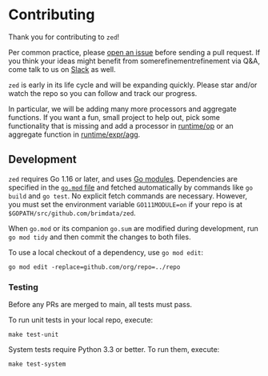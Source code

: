 # Contributing

Thank you for contributing to `zed`!

Per common practice, please [open an issue](https://github.com/brimdata/zed/issues)
before sending a pull request.  If you think your ideas might benefit from somerefinementrefinement via Q&A, come talk to us on [Slack](https://www.brimdata.io/join-slack/) as well.

`zed` is early in its life cycle and will be expanding quickly.  Please star and/or
watch the repo so you can follow and track our progress.

In particular, we will be adding many more processors and aggregate functions.
If you want a fun, small project to help out, pick some functionality that is missing and
add a processor in [runtime/op](runtime/op) or an aggregate function
in [runtime/expr/agg](runtime/expr/agg).


## Development

`zed` requires Go 1.16 or later, and uses [Go modules](https://github.com/golang/go/wiki/Modules).
Dependencies are specified in the [`go.mod` file](./go.mod) and fetched
automatically by commands like `go build` and `go test`.  No explicit
fetch commands are necessary.  However, you must set the environment
variable `GO111MODULE=on` if your repo is at
`$GOPATH/src/github.com/brimdata/zed`.

When `go.mod` or its companion `go.sum` are modified during development, run
`go mod tidy` and then commit the changes to both files.

To use a local checkout of a dependency, use `go mod edit`:
```
go mod edit -replace=github.com/org/repo=../repo
```

### Testing

Before any PRs are merged to main, all tests must pass.

To run unit tests in your local repo, execute:
```
make test-unit
```

System tests require Python 3.3 or better.  To run them, execute:
```
make test-system
```
